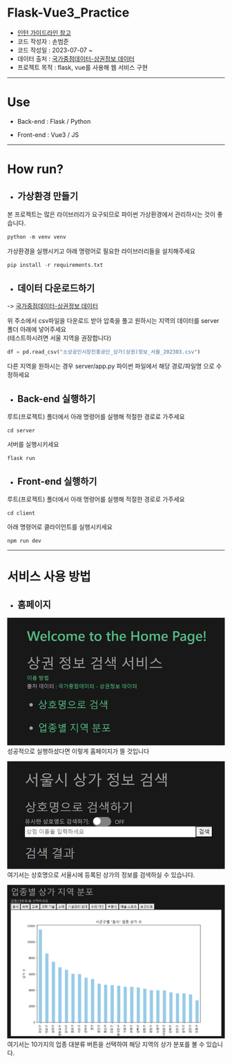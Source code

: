 # Flask-Vue3_Practice

- [인턴 가이드라인 참고](https://docs.google.com/document/d/1KRiulTfb3bxYLVlpN6vfGD-cU5dF-siaO-ZXTKAzLwI/edit?usp=sharing)
- 코드 작성자 : 손범준
- 코드 작성일 : 2023-07-07 ~
- 데이터 출처 : [국가중점데이터-상권정보 데이터](https://www.data.go.kr/data/15083033/fileData.do)
- 프로젝트 목적 : flask, vue를 사용해 웹 서비스 구현

----
# Use

- Back-end : Flask / Python

- Front-end : Vue3 / JS

----
# How run?

- ## 가상환경 만들기 
본 프로젝트는 많은 라이브러리가 요구되므로 파이썬 가상환경에서 관리하시는 것이 좋습니다.
```python
python -m venv venv
```
가상환경을 실행시키고 아래 명령어로 필요한 라이브러리들을 설치해주세요
```python
pip install -r requirements.txt
```
- ## 데이터 다운로드하기 
-> [국가중점데이터-상권정보 데이터](https://www.data.go.kr/data/15083033/fileData.do) 

위 주소에서 csv파일을 다운로드 받아 압축을 풀고 원하시는 지역의 데이터를 server 폴더 아래에 넣어주세요<br>
(테스트하시려면 서울 지역을 권장합니다)
```python
df = pd.read_csv("소상공인시장진흥공단_상가(상권)정보_서울_202303.csv")
```
다른 지역을 원하시는 경우 server/app.py 파이썬 파일에서 해당 경로/파일명 으로 수정하세요
- ## Back-end 실행하기
루트(프로젝트) 폴더에서 아래 명령어를 실행해 적절한 경로로 가주세요
```
cd server
```
서버를 실행시키세요
```
flask run
```
- ## Front-end 실행하기
루트(프로젝트) 폴더에서 아래 명령어를 실행해 적절한 경로로 가주세요
```
cd client
```
아래 명령어로 클라이언트를 실행시키세요
```
npm run dev
```

----
# 서비스 사용 방법
- ## 홈페이지
![홈 페이지](./image/homepage.png)
성공적으로 실행하셨다면 이렇게 홈페이지가 뜰 것입니다

![검색 페이지](./image/searchpage.png)
여기서는 상호명으로 서울시에 등록된 상가의 정보를 검색하실 수 있습니다.

![지역 분포 그래프 페이지](./image/graphpage.png)
여기서는 10가지의 업종 대분류 버튼을 선택하여 해당 지역의 상가 분포를 볼 수 있습니다.